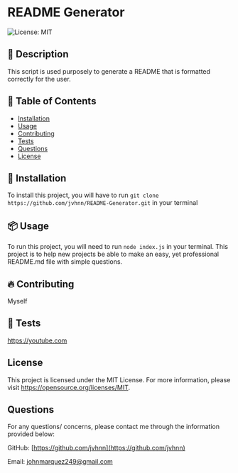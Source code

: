 # README Generator

  ![License: MIT](https://img.shields.io/badge/License-MIT-yellow.svg)

## 🧐 Description

This script is used purposely to generate a README that is formatted correctly for the user.

## 📒 Table of Contents

* [Installation](#installation)
* [Usage](#usage)
* [Contributing](#contributing)
* [Tests](#tests)
* [Questions](#questions)
* [License](#license)


## 🔧 Installation

To install this project, you will have to run `git clone https://github.com/jvhnn/README-Generator.git` in your terminal

## 📦 Usage

To run this project, you will need to run `node index.js` in your terminal. This project is to help new projects be able to make an easy, yet professional README.md file with simple questions.

## 🔥 Contributing

Myself

## 🚀 Tests

https://youtube.com

## License 


This project is licensed under the MIT License. For more information, please visit https://opensource.org/licenses/MIT.

## Questions

For any questions/ concerns, please contact me through the information provided below: 

GitHub: [https://github.com/jvhnn](https://github.com/jvhnn)

Email: <a href="mailto:johnmarquez249@gmail.com">johnmarquez249@gmail.com</a>

